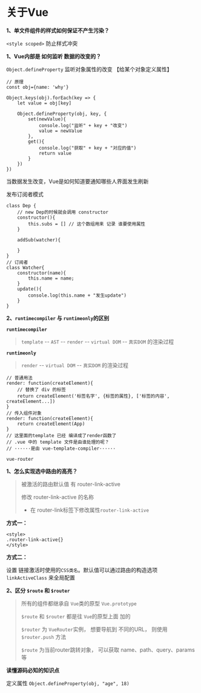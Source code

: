 # 关于Vue

**1、单文件组件的样式如何保证不产生污染？**

`<style scoped>` 防止样式冲突











**1、Vue内部是 如何监听 数据的改变的？**

`Object.defineProperty` 监听对象属性的改变 【给某个对象定义属性】

```
// 原理
const obj={name: 'why'}

Object.keys(obj).forEach(key => {
	let value = obj[key]
	
	Object.defineProperty(obj, key, {
		set(newValue){
			console.log("监听" + key + "改变")
			value = newValue
		},
		get(){
			console.log("获取" + key + "对应的值")
			return value
		}
	})
})
```

当数据发生改变，Vue是如何知道要通知哪些人界面发生刷新

发布订阅者模式

```
class Dep {
	// new Dep的时候就会调用 constructor
	constructor(){
		this.subs = [] // 这个数组用来 记录 谁要使用属性
	}
	
	addSub(watcher){
		
	}
}
// 订阅者
class Watcher{
	constructor(name){
		this.name = name;
	}
	update(){
		console.log(this.name + "发生update")
	}
}
```





**2、`runtimecompiler` 与 `runtimeonly`的区别**

**`runtimecompiler`**

> `template` -- `AST` -- `render` -- `virtual DOM` -- `真实DOM` 的渲染过程

**`runtimeonly`**

> `render` -- `virtual DOM` -- `真实DOM` 的渲染过程

```
// 普通用法
render: function(createElement){
	// 替换了 div 的标签
	return createElement('标签名字', {标签的属性}, ['标签的内容', createElement...])
}
// 传入组件对象
render: function(createElement){
	return createElement(App)
}
// 这里面的template 已经 编译成了render函数了
// .vue 中的 template 文件是由谁处理的呢？
// ······是由 vue-template-compiler······
```





`vue-router`

**1、怎么实现选中路由的高亮？**

> 被激活的路由默认值 有 router-link-active
>
> 修改 router-link-active 的名称
>
> - 在 router-link标签下修改属性`router-link-active`

**方式一：**

```
<style>
.router-link-active{}
</style>
```

**方式二：**

设置 链接激活时使用的`CSS类名`。默认值可以通过路由的构造选项 `linkActiveClass`  来全局配置



**2、区分 `$route` 和 `$router`**

> 所有的组件都继承自 `Vue`类的原型 `Vue.prototype`
>
> `$route` 和 `$router` 都是往 `Vue`的原型上面 加的
>
> `$router`  为 `VueRouter`实例， 想要导航到 不同的URL， 则使用 `$router.push` 方法
>
> `$route`  为当前router跳转对象， 可以获取 name、path、query、params等

**读懂源码必知的知识点**

定义属性 `Object.defineProperty(obj, "age", 18)`